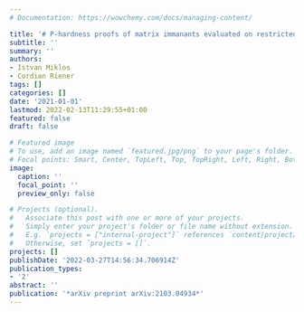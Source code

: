```yaml
---
# Documentation: https://wowchemy.com/docs/managing-content/

title: '# P-hardness proofs of matrix immanants evaluated on restricted matrices'
subtitle: ''
summary: ''
authors:
- Istvan Miklos
- Cordian Riener
tags: []
categories: []
date: '2021-01-01'
lastmod: 2022-02-13T11:29:55+01:00
featured: false
draft: false

# Featured image
# To use, add an image named `featured.jpg/png` to your page's folder.
# Focal points: Smart, Center, TopLeft, Top, TopRight, Left, Right, BottomLeft, Bottom, BottomRight.
image:
  caption: ''
  focal_point: ''
  preview_only: false

# Projects (optional).
#   Associate this post with one or more of your projects.
#   Simply enter your project's folder or file name without extension.
#   E.g. `projects = ["internal-project"]` references `content/project/deep-learning/index.md`.
#   Otherwise, set `projects = []`.
projects: []
publishDate: '2022-03-27T14:56:34.706914Z'
publication_types:
- '2'
abstract: ''
publication: '*arXiv preprint arXiv:2103.04934*'
---
```

